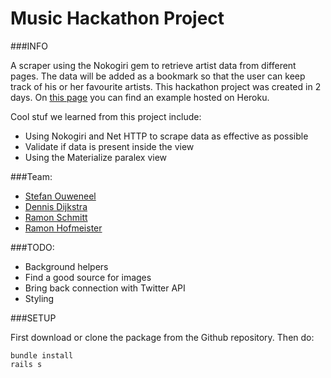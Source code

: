# Music Hackathon Project

###INFO

A scraper using the Nokogiri gem to retrieve artist data from different pages. The data will be added as a bookmark so that the user can keep track of his or her favourite artists. This hackathon project was created in 2 days. On [this page](https://intense-basin-22468.herokuapp.com/) you can find an example hosted on Heroku. 

Cool stuf we learned from this project include: 
- Using Nokogiri and Net HTTP to scrape data as effective as possible
- Validate if data is present inside the view
- Using the Materialize paralex view


###Team: 
- [Stefan Ouweneel](https://github.com/Stefanouweneel)
- [Dennis Dijkstra](https://github.com/dennisdijkstra)
- [Ramon Schmitt](https://github.com/RamonSchmitt)
- [Ramon Hofmeister](https://github.com/ramonavic)

###TODO: 

- Background helpers
- Find a good source for images
- Bring back connection with Twitter API
- Styling

###SETUP

First download or clone the package from the Github repository. 
Then do:

```
bundle install
rails s 
```









